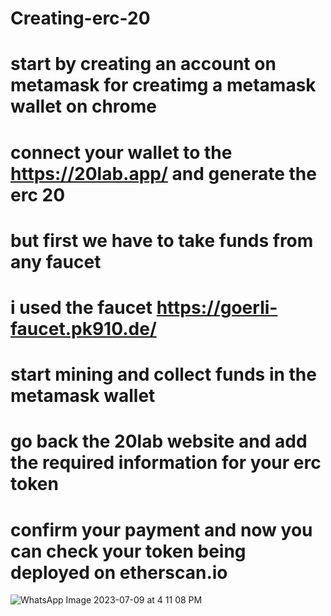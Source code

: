 # Creating-erc-20
# start by creating an account on metamask for creatimg a metamask wallet on chrome
# connect your wallet to the https://20lab.app/ and generate the erc 20
# but first we have to take funds from any faucet
# i used the faucet https://goerli-faucet.pk910.de/
# start mining and collect funds in the metamask wallet
# go back the 20lab website and add the required information for your erc token
# confirm your payment and now you can check your token being deployed on etherscan.io
![WhatsApp Image 2023-07-09 at 4 11 08 PM](https://github.com/Shubhamagg7/Creating-erc-20/assets/136838790/a47f820b-340e-44a4-aadd-786b0558479a)

